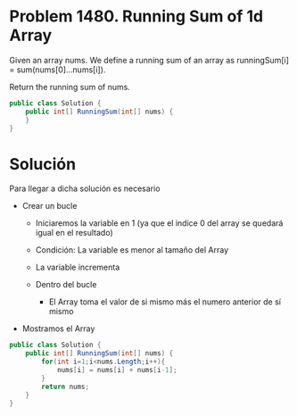 # Problem 1480. Running Sum of 1d Array
Given an array nums. We define a running sum of an array as runningSum[i] = sum(nums[0]…nums[i]).

Return the running sum of nums.

```C#
public class Solution {
    public int[] RunningSum(int[] nums) {
    }
}
```

# Solución
Para llegar a dicha solución es necesario
- Crear un bucle
    - Iniciaremos la variable en 1 (ya que el indice 0 del array se quedará igual en el resultado)
    - Condición: La variable es menor al tamaño del Array
    - La variable incrementa

    - Dentro del bucle
        - El Array toma el valor de si mismo más el numero anterior de sí mismo

- Mostramos el Array
```C#
public class Solution {
    public int[] RunningSum(int[] nums) {
        for(int i=1;i<nums.Length;i++){
            nums[i] = nums[i] + nums[i-1];
        }
        return nums;
    }
}
```